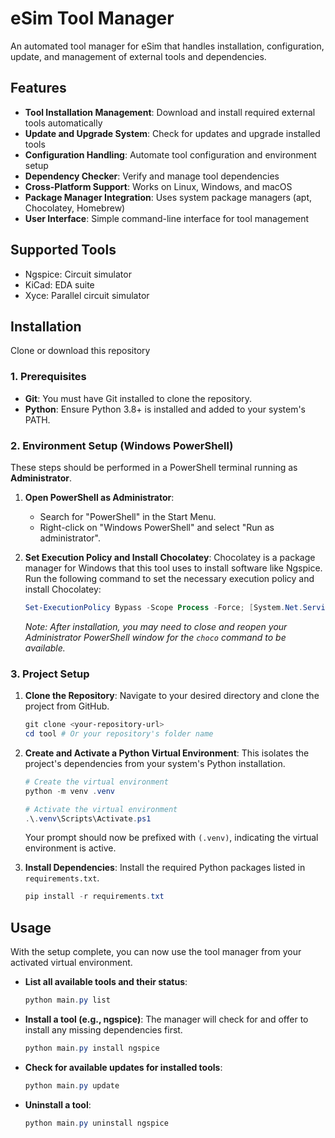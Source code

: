 # eSim Tool Manager

An automated tool manager for eSim that handles installation, configuration, update, and management of external tools and dependencies.

## Features

- **Tool Installation Management**: Download and install required external tools automatically
- **Update and Upgrade System**: Check for updates and upgrade installed tools
- **Configuration Handling**: Automate tool configuration and environment setup
- **Dependency Checker**: Verify and manage tool dependencies
- **Cross-Platform Support**: Works on Linux, Windows, and macOS
- **Package Manager Integration**: Uses system package managers (apt, Chocolatey, Homebrew)
- **User Interface**: Simple command-line interface for tool management

## Supported Tools

- Ngspice: Circuit simulator
- KiCad: EDA suite
- Xyce: Parallel circuit simulator



## Installation

Clone or download this repository

### 1. Prerequisites

*   **Git**: You must have Git installed to clone the repository.
*   **Python**: Ensure Python 3.8+ is installed and added to your system's PATH.

### 2. Environment Setup (Windows PowerShell)

These steps should be performed in a PowerShell terminal running as **Administrator**.

1.  **Open PowerShell as Administrator**:
    *   Search for "PowerShell" in the Start Menu.
    *   Right-click on "Windows PowerShell" and select "Run as administrator".

2.  **Set Execution Policy and Install Chocolatey**:
    Chocolatey is a package manager for Windows that this tool uses to install software like Ngspice. Run the following command to set the necessary execution policy and install Chocolatey:
    ```powershell
    Set-ExecutionPolicy Bypass -Scope Process -Force; [System.Net.ServicePointManager]::SecurityProtocol = [System.Net.ServicePointManager]::SecurityProtocol -bor 3072; iex ((New-Object System.Net.WebClient).DownloadString('https://community.chocolatey.org/install.ps1'))
    ```
    *Note: After installation, you may need to close and reopen your Administrator PowerShell window for the `choco` command to be available.*

### 3. Project Setup

1.  **Clone the Repository**:
    Navigate to your desired directory and clone the project from GitHub.
    ```powershell
    git clone <your-repository-url>
    cd tool # Or your repository's folder name
    ```

2.  **Create and Activate a Python Virtual Environment**:
    This isolates the project's dependencies from your system's Python installation.
    ```powershell
    # Create the virtual environment
    python -m venv .venv

    # Activate the virtual environment
    .\.venv\Scripts\Activate.ps1
    ```
    Your prompt should now be prefixed with `(.venv)`, indicating the virtual environment is active.

3.  **Install Dependencies**:
    Install the required Python packages listed in `requirements.txt`.
    ```powershell
    pip install -r requirements.txt
    ```

## Usage

With the setup complete, you can now use the tool manager from your activated virtual environment.

*   **List all available tools and their status**:
    ```powershell
    python main.py list
    ```

*   **Install a tool (e.g., ngspice)**:
    The manager will check for and offer to install any missing dependencies first.
    ```powershell
    python main.py install ngspice
    ```

*   **Check for available updates for installed tools**:
    ```powershell
    python main.py update
    ```

*   **Uninstall a tool**:
    ```powershell
    python main.py uninstall ngspice
    ```

